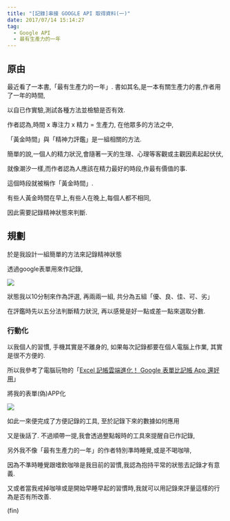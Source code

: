 ```yaml
---
title: "[記錄]串接 GOOGLE API 取得資料(一)"
date: 2017/07/14 15:14:27
tag:
  - Google API
  - 最有生產力的一年
---
```

## 原由

最近看了一本書,「最有生產力的一年」. 書如其名,是一本有關生產力的書,作者用了一年的時間, 

以自已作實驗,測試各種方法並檢驗是否有效. 

作者認為,時間 x 專注力 x 精力 = 生產力, 在他眾多的方法之中, 

「黃金時間」與「精神力評鑑」是一組相關的方法. 

簡單的說,一個人的精力狀況,會隨著一天的生理、心理等客觀或主觀因素起起伏伏,

就像潮汐一樣,而作者認為人應該在精力最好的時段,作最有價值的事.

這個時段就被稱作「黃金時間」.

有些人黃金時間在早上,有些人在晚上,每個人都不相同,

因此需要記錄精神狀態來判斷.

## 規劃

於是我設計一組簡單的方法來記錄精神狀態

透過google表單用來作記錄,

![](https://i.imgur.com/XjfNTZR.jpg)

狀態我以10分制來作為評選, 再兩兩一組, 共分為五組「優、良、佳、可、劣」

在評鑑時先以五分法判斷精力狀況, 再以感覺是好一點或差一點來選取分數. 

### 行動化

以我個人的習慣, 手機其實是不離身的, 如果每次記錄都要在個人電腦上作業, 其實是很不方便的.

所以我參考了電腦玩物的「[Excel 記帳雲端進化！ Google 表單比記帳 App 還好用](http://www.playpcesor.com/2015/09/excel-google-sheet-form-account-book.html)」

將我的表單(偽)APP化

![](https://i.imgur.com/FW0VvjY.jpg)

如此一來便完成了方便記錄的工具, 至於記錄下來的數據如何應用

又是後話了. 不過順帶一提,我會透過整點報時的工具來提醒自已作記錄,

另外我不像「最有生產力的一年」的作者特別準時睡覺,或是不喝咖啡,

因為不準時睡覺跟嗜飲咖啡是我目前的習慣,我認為抱持平常的狀態去記錄才有意義.

又或者當我戒掉咖啡或是開始早睡早起的習慣時,我就可以用記錄來評量這樣的行為是否有所改善.


(fin)